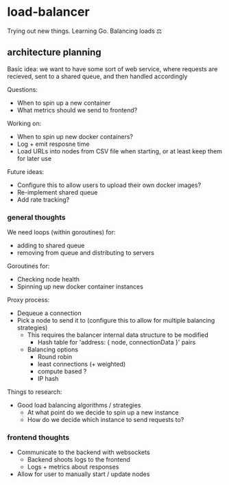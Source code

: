 # load-balancer
Trying out new things. Learning Go. Balancing loads ⚖️

## architecture planning

Basic idea: we want to have some sort of web service, where requests are recieved, sent to a shared queue, and then handled accordingly

Questions:
* When to spin up a new container
* What metrics should we send to frontend?

Working on:
* When to spin up new docker containers?
* Log + emit resposne time
* Load URLs into nodes from CSV file when starting, or at least keep them for later use

Future ideas:
* Configure this to allow users to upload their own docker images?
* Re-implement shared queue
* Add rate tracking?

### general thoughts
  
We need loops (within goroutines) for:
* adding to shared queue
* removing from queue and distributing to servers

Goroutines for:
* Checking node health
* Spinning up new docker container instances

Proxy process:
* Dequeue a connection
* Pick a node to send it to (configure this to allow for multiple balancing strategies)
  * This requires the balancer internal data structure to be modified
    * Hash table for 'address: { node, connectionData }' pairs
  * Balancing options
    * Round robin
    * least connections (+ weighted)
    * compute based ?
    * IP hash

Things to research:
* Good load balancing algorithms / strategies
  * At what point do we decide to spin up a new instance
  * How do we decide which instance to send requests to?

### frontend thoughts
* Communicate to the backend with websockets
  * Backend shoots logs to the frontend
  * Logs + metrics about responses
* Allow for user to manually start / update nodes

